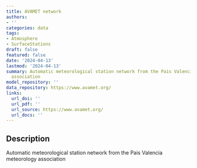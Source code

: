 ```yaml
---
title: AVAMET network
authors:
- ''
categories: data
tags:
- Atmosphere
- SurfaceStations
draft: false
featured: false
date: '2024-04-13'
lastmod: '2024-04-13'
summary: Automatic meteorological station network from the Pais Valencia meteorology
  association
model_repository: ''
data_repository: https://www.avamet.org/
links:
  url_doi: ''
  url_pdf: ''
  url_source: https://www.avamet.org/
  url_docs: ''
---
```


## Description

Automatic meteorological station network from the Pais Valencia meteorology association

